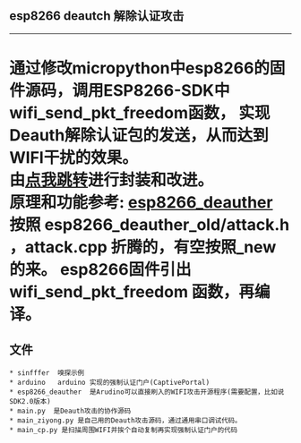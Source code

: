 ## esp8266 deautch 解除认证攻击  
-------
通过修改micropython中esp8266的固件源码，调用ESP8266-SDK中wifi_send_pkt_freedom函数，
实现Deauth解除认证包的发送，从而达到WIFI干扰的效果。  
由[点我跳转](https://github.com/PakchoiFood/micropython-deauth)进行封装和改进。  
原理和功能参考: [esp8266_deauther](https://github.com/spacehuhn/esp8266_deauther)  
按照 esp8266_deauther_old/attack.h ，attack.cpp 折腾的，有空按照_new的来。
esp8266固件引出 wifi_send_pkt_freedom 函数，再编译。  
=====
## 文件
    * sinfffer  嗅探示例
    * arduino   arduino 实现的强制认证门户(CaptivePortal)
    * esp8266_deauther  是Arudino可以直接刷入的WIFI攻击开源程序(需要配置，比如说SDK2.0版本)  
    * main.py  是Deauth攻击的协作源码
    * main_ziyong.py 是自己用的Deauth攻击源码，通过通用串口调试代码。
    * main_cp.py 是扫描周围WIFI并挨个自动复制再实现强制认证门户的代码